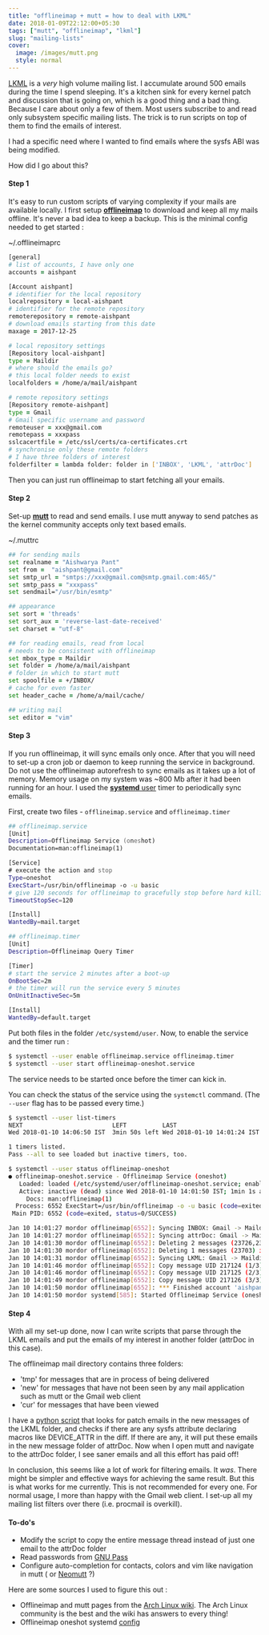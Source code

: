 ```yaml
---
title: "offlineimap + mutt = how to deal with LKML"
date: 2018-01-09T22:12:00+05:30
tags: ["mutt", "offlineimap", "lkml"]
slug: "mailing-lists"
cover:
  image: /images/mutt.png
  style: normal
---
```


[LKML](http://vger.kernel.org/lkml/) is a _very_ high volume mailing list. I
accumulate around 500 emails during the time I spend sleeping. It's a kitchen
sink for every kernel patch and discussion that is going on, which is a good
thing and a bad thing. Because I care about only a few of them. Most users
subscribe to and read only subsystem specific mailing lists. The trick is to run
scripts on top of them to find the emails of interest.

I had a specific need where I wanted to find emails where the sysfs ABI was
being modified.

How did I go about this?

#### Step 1

It's easy to run custom scripts of varying complexity if your mails are
available locally. I first setup [**offlineimap**](http://www.offlineimap.org/) to
download and keep all my mails offline. It's never a bad idea to keep a backup.
This is the minimal config needed to get started :

~/.offlineimaprc

```zsh
[general]
# list of accounts, I have only one
accounts = aishpant

[Account aishpant]
# identifier for the local repository
localrepository = local-aishpant
# identifier for the remote repository
remoterepository = remote-aishpant
# download emails starting from this date
maxage = 2017-12-25

# local repository settings
[Repository local-aishpant]
type = Maildir
# where should the emails go?
# this local folder needs to exist
localfolders = /home/a/mail/aishpant

# remote repository settings
[Repository remote-aishpant]
type = Gmail
# Gmail specific username and password
remoteuser = xxx@gmail.com
remotepass = xxxpass
sslcacertfile = /etc/ssl/certs/ca-certificates.crt
# synchronise only these remote folders
# I have three folders of interest
folderfilter = lambda folder: folder in ['INBOX', 'LKML', 'attrDoc']
```
Then you can just run offlineimap to start fetching all your emails.

#### Step 2

Set-up [**mutt**](http://www.mutt.org/) to read and send emails. I use mutt anyway
to send patches as the kernel community accepts only text based emails.

~/.muttrc

```zsh
## for sending mails
set realname = "Aishwarya Pant"
set from =  "aishpant@gmail.com"
set smtp_url = "smtps://xxx@gmail.com@smtp.gmail.com:465/"
set smtp_pass = "xxxpass"
set sendmail="/usr/bin/esmtp"

## appearance
set sort = 'threads'
set sort_aux = 'reverse-last-date-received'
set charset = "utf-8"

## for reading emails, read from local
# needs to be consistent with offlineimap
set mbox_type = Maildir
set folder = /home/a/mail/aishpant
# folder in which to start mutt
set spoolfile = +/INBOX/
# cache for even faster
set header_cache = /home/a/mail/cache/

## writing mail
set editor = "vim"
```

#### Step 3

If you run offlineimap, it will sync emails only once. After that you will need
to set-up a cron job or daemon to keep running the service in background. Do not
use the offlineimap autorefresh to sync emails as it takes up a lot of memory.
Memory usage on my system was ~800 Mb after it had been running for an hour. I
used the [**systemd** user](https://wiki.archlinux.org/index.php/Systemd/User)
timer to periodically sync emails.

First, create two files - `offlineimap.service` and `offlineimap.timer`

```zsh
## offlineimap.service
[Unit]
Description=Offlineimap Service (oneshot)
Documentation=man:offlineimap(1)

[Service]
# execute the action and stop
Type=oneshot
ExecStart=/usr/bin/offlineimap -o -u basic
# give 120 seconds for offlineimap to gracefully stop before hard killing it
TimeoutStopSec=120

[Install]
WantedBy=mail.target
```

```zsh
## offlineimap.timer
[Unit]
Description=Offlineimap Query Timer

[Timer]
# start the service 2 minutes after a boot-up
OnBootSec=2m
# the timer will run the service every 5 minutes
OnUnitInactiveSec=5m

[Install]
WantedBy=default.target
```

Put both files in the folder `/etc/systemd/user`. Now, to enable the service and
the timer run :

```zsh
$ systemctl --user enable offlineimap.service offlineimap.timer
$ systemctl --user start offlineimap-oneshot.service
```
The service needs to be started once before the timer can kick in.

You can check the status of the service using the `systemctl` command. (The
`--user` flag has to be passed every time.)

```zsh
$ systemctl --user list-timers
NEXT                         LEFT          LAST                         PASSED       UNIT                      A
Wed 2018-01-10 14:06:50 IST  3min 50s left Wed 2018-01-10 14:01:24 IST  1min 35s ago offlineimap-oneshot.timer o

1 timers listed.
Pass --all to see loaded but inactive timers, too.
```
```bash
$ systemctl --user status offlineimap-oneshot
● offlineimap-oneshot.service - Offlineimap Service (oneshot)
   Loaded: loaded (/etc/systemd/user/offlineimap-oneshot.service; enabled; vendor preset: enabled)
   Active: inactive (dead) since Wed 2018-01-10 14:01:50 IST; 1min 1s ago
     Docs: man:offlineimap(1)
  Process: 6552 ExecStart=/usr/bin/offlineimap -o -u basic (code=exited, status=0/SUCCESS)
 Main PID: 6552 (code=exited, status=0/SUCCESS)

Jan 10 14:01:27 mordor offlineimap[6552]: Syncing INBOX: Gmail -> Maildir
Jan 10 14:01:27 mordor offlineimap[6552]: Syncing attrDoc: Gmail -> Maildir
Jan 10 14:01:30 mordor offlineimap[6552]: Deleting 2 messages (23726,23729) in Maildir[INBOX]
Jan 10 14:01:30 mordor offlineimap[6552]: Deleting 1 messages (23703) in Gmail[INBOX]
Jan 10 14:01:31 mordor offlineimap[6552]: Syncing LKML: Gmail -> Maildir
Jan 10 14:01:46 mordor offlineimap[6552]: Copy message UID 217124 (1/3) remote-aishpant:LKML -> local-aishpant
Jan 10 14:01:46 mordor offlineimap[6552]: Copy message UID 217125 (2/3) remote-aishpant:LKML -> local-aishpant
Jan 10 14:01:49 mordor offlineimap[6552]: Copy message UID 217126 (3/3) remote-aishpant:LKML -> local-aishpant
Jan 10 14:01:50 mordor offlineimap[6552]: *** Finished account 'aishpant' in 0:25
Jan 10 14:01:50 mordor systemd[585]: Started Offlineimap Service (oneshot).
```

#### Step 4

With all my set-up done, now I can write scripts that parse through the LKML
emails and put the emails of my interest in another folder (attrDoc in this
case).

The offlineimap mail directory contains three folders:

* 'tmp' for messages that are in process of being delivered
* 'new' for messages that have not been seen by any mail application such as mutt
  or the Gmail web client
* 'cur' for messages that have been viewed

I have a [python
script](https://github.com/aishpant/attribute-documentation/blob/master/parseEmail.py)
that looks for patch emails in the new messages of the LKML folder, and checks
if there are any sysfs attribute declaring macros like DEVICE\_ATTR in the diff.
If there are any, it will put these emails in the new message folder of attrDoc.
Now when I open mutt and navigate to the attrDoc folder, I see saner emails and
all this effort has paid off!

In conclusion, this seems like a lot of work for filtering emails. It _was_.
There might be simpler and effective ways for achieving the same result. But
this is what works for me currently. This is not recommended for every one. For
normal usage, I more than happy with the Gmail web client. I set-up all my
mailing list filters over there (i.e. procmail is overkill).

#### To-do's

* Modify the script to copy the entire message thread instead of just one email
  to the attrDoc folder
* Read passwords from [GNU Pass](https://www.passwordstore.org/)
* Configure auto-completion for contacts, colors and vim like navigation
  in mutt ( or [Neomutt](https://www.neomutt.org/) ?)

Here are some sources I used to figure this out :

* Offlineimap and mutt pages from the [Arch Linux
  wiki](https://wiki.archlinux.org/). The Arch Linux community is the best and
  the wiki has answers to every thing!
* Offlineimap oneshot systemd
  [config](https://github.com/OfflineIMAP/offlineimap/tree/master/contrib/systemd)
